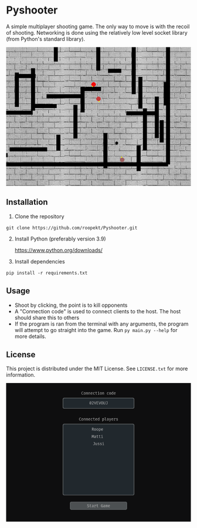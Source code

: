 # Pyshooter
A simple multiplayer shooting game. The only way to move is with the recoil of shooting. Networking is done using the relatively low level socket library (from Python's standard library).

![Players fighting](https://github.com/roopekt/Pyshooter/blob/ReadmeData/ReadmeData/gameplay.png)

## Installation 

 1. Clone the repository 
  ```shell
  git clone https://github.com/roopekt/Pyshooter.git
  ```
2. Install Python (preferably version 3.9) 

	https://www.python.org/downloads/
3. Install dependencies 
  ```shell
  pip install -r requirements.txt
  ```
  
## Usage
- Shoot by clicking, the point is to kill opponents
- A "Connection code" is used to connect clients to the host. The host should share this to others
- If the program is ran from the terminal with any arguments, the program will attempt to go straight into the game. Run `py main.py --help` for more details.

## License 

This project is distributed under the MIT License. See `LICENSE.txt` for more information.

![The lobby](https://github.com/roopekt/Pyshooter/blob/ReadmeData/ReadmeData/lobby.png)
